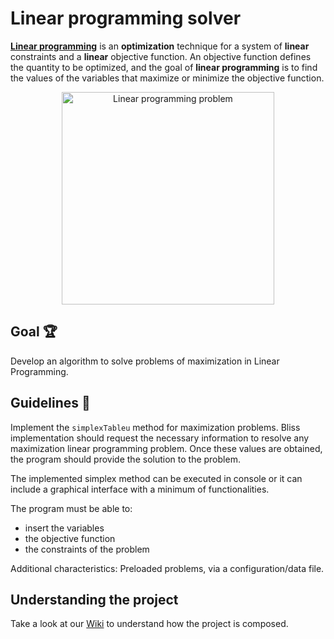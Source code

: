 # Linear programming solver 

[**Linear programming**](https://en.wikipedia.org/wiki/Linear_programming) is an **optimization** technique for a system of **linear** constraints and a **linear** objective function. An objective function defines the quantity to be optimized, and the goal of **linear programming** is to find the values of the variables that maximize or minimize the objective function.

<p align="center">
    <img alt="Linear programming problem" title="Linear programming problem" src="http://i.imgur.com/BRgeCP6.png" width="340">
</p>



## Goal 🏆

Develop an algorithm to solve problems of maximization in Linear Programming.



## Guidelines 🧾

Implement the `simplexTableu` method for maximization problems. Bliss
implementation should request the necessary information to resolve any
maximization linear programming problem. Once these values are obtained, the program should provide the solution to the problem.

The implemented simplex method can be executed in console or
it can include a graphical interface with a minimum of functionalities. 

The program must be able to:

* insert the variables
* the objective function 
* the constraints of the problem 

Additional characteristics: Preloaded problems, via a configuration/data file.



## Understanding the project 

Take a look at our [Wiki](https://github.com/manuelalferez/linear-programming-solver/wiki/Documentation) to understand how the project is composed. 

